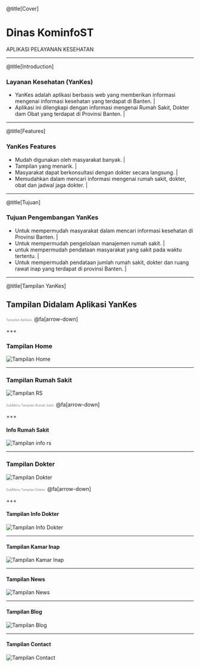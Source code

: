 @title[Cover]

# Dinas <span class="gold">KominfoST</span>
<span class="gold">APLIKASI PELAYANAN KESEHATAN</span>

---

@title[Introduction]

### Layanan Kesehatan (YanKes)
- YanKes adalah aplikasi berbasis web yang memberikan informasi mengenai informasi kesehatan yang terdapat di Banten. |
- Aplikasi ini dilengkapi dengan informasi mengenai Rumah Sakit, Dokter dam Obat yang terdapat di Provinsi Banten. |

---

@title[Features]

### YanKes Features
- Mudah digunakan oleh masyarakat banyak. |
- Tampilan yang menarik. |
- Masyarakat dapat berkonsultasi dengan dokter secara langsung. |
- Memudahkan dalam mencari informasi mengenai rumah sakit, dokter, obat dan jadwal jaga dokter. |

---

@title[Tujuan]

### Tujuan Pengembangan YanKes
- Untuk mempermudah <span class="gold">masyarakat dalam mencari informasi kesehatan di Provinsi Banten.</span> |
- Untuk mempermudah <span class="gold">pengelolaan manajemen rumah sakit.</span> |
- untuk mempermudah <span class="gold">pendataan masyarakat yang sakit pada waktu tertentu.</span> |
- Untuk mempermudah <span class="gold">pendataan jumlah rumah sakit, dokter dan ruang rawat inap yang terdapat di provinsi Banten.</span> |

---

@title[Tampilan YanKes]

## Tampilan Didalam Aplikasi YanKes

<span style="font-size:0.6em; color:gray">Tampilan Aplikasi.</span>
@fa[arrow-down]

+++

### Tampilan Home
![Tampilan Home](/assets/images/halaman-awal.png)

---

### Tampilan Rumah Sakit
![Tampilan RS](/assets/images/tampilan-rumah-sakit.png)

<span style="font-size:0.6em; color:gray">SubMenu Tampilan Rumah Sakit.</span>
@fa[arrow-down]

+++

#### Info Rumah Sakit
![Tampilan info rs](/assets/images/info-rs.png)

---

### Tampilan Dokter
![Tampilan Dokter](/assets/images/tampilan-dokter.png)

<span style="font-size:0.6em; color:gray">SubMenu Tampilan Dokter.</span>
@fa[arrow-down]

+++

#### Tampilan Info Dokter
![Tampilan Info Dokter](/assets/images/info-dokter.png)

---

#### Tampilan Kamar Inap
![Tampilan Kamar Inap](/assets/images/tampilan-kamar-inap.png)

---

#### Tampilan News
![Tampilan News](/assets/images/tampilan-news.png)

---

#### Tampilan Blog
![Tampilan Blog](/assets/images/tampilan-blog.png)

---

#### Tampilan Contact
![Tampilan Contact](/assets/images/tampilan-contact.png)
